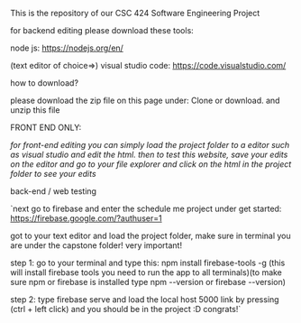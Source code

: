 This is the repository of our CSC 424 Software Engineering Project 

for backend editing please download these tools: 

node js: https://nodejs.org/en/


(text editor of choice=>) visual studio code: https://code.visualstudio.com/

how to download?

please download the zip file on this page under: Clone or download.
and unzip this file

FRONT END ONLY:

*for front-end editing you can simply load the project folder to a editor such as visual studio and edit the html. then to test this website, save your edits on the editor and go to your file explorer and click on the html in the project folder to see your edits*


back-end / web testing


`next go to firebase and enter the schedule me project under get started: https://firebase.google.com/?authuser=1

got to your text editor and load the project folder, make sure in terminal you are under the capstone folder! very important!

step 1: go to your terminal and type this: npm install firebase-tools -g (this will install firebase tools you need to run the app to all terminals)(to make sure npm or firebase is installed type npm --version    or  firebase --version)

step 2: type firebase serve and load the local host 5000 link by pressing (ctrl + left click) and you should be in the project :D congrats!` 






